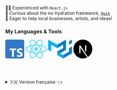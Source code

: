 👨‍💻 Experienced with `React.js`  
🚀 Curious about the no-hydration framework, [`Qwik`](https://qwik.builder.io/)  
🤝 Eager to help local businesses, artists, and ideas!  

### My Languages & Tools

![TypeScript](images/ts.svg)
![React.js](images/react.svg)
![MUI](images/mui.svg)
![Next.js](images/next.svg)

<br><br>

<details>
  <summary>🇫🇷 Version française 👈</summary>
  
📐 Passionné par l'UX, j'ai adoré le livre "The Design of Everyday Things" de Don Norman.

🗺 Arrivé du Vermont (des Etats-Unis) à Caen en janvier 2022, je suis tombé sous le charme de la Normandie et de son art de vivre.

👨‍💻 Mon but ? Rendre les interfaces utilisateurs simples et intuitives. Toujours prêt à apprendre et à relever de nouveaux défis.
  
<a href="mailto: hey@jamesmit.dev?subject=Parlons de la programmation!">Contactez-moi si vous voulez en parler !</a>

<!--More comprehensive tracking provided by Y HYPE-->
![](https://hit.yhype.me/github/profile?user_id=12516538)
</details>
